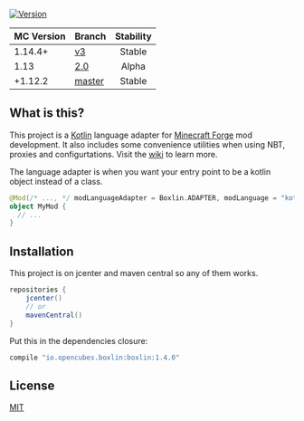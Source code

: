 [ ![Version](https://api.bintray.com/packages/ocpu/minecraft/Boxlin/images/download.svg) ](https://bintray.com/ocpu/minecraft/Boxlin/_latestVersion)

| MC Version | Branch        | Stability |
| ---------- | ------------- | :-------: |
| 1.14.4+    | [v3][v3b]     |  Stable   |
| 1.13       | [2.0][v2b]    |   Alpha   |
| +1.12.2    | [master][v1b] |  Stable   |

## What is this?
This project is a [Kotlin](https://kotlinlang.org/) language adapter for [Minecraft Forge](http://www.minecraftforge.net/forum/) mod development.
It also includes some convenience utilities when using NBT, proxies and configurtations. Visit the [wiki](https://github.com/ocpu/Boxlin/wiki) to learn more.

The language adapter is when you want your entry point to be a kotlin object instead of a class.
```kotlin
@Mod(/* ..., */ modLanguageAdapter = Boxlin.ADAPTER, modLanguage = "kotlin")
object MyMod {
  // ...
}
```

## Installation
This project is on jcenter and maven central so any of them works.
```groovy
repositories {
    jcenter()
    // or
    mavenCentral()
}
```
Put this in the dependencies closure:
```groovy
compile "io.opencubes.boxlin:boxlin:1.4.0"
```

## License
[MIT](https://github.com/ocpu/Boxlin/blob/master/license.txt)

[v1b]: https://github.com/ocpu/Boxlin/tree/master
[v2b]: https://github.com/ocpu/Boxlin/tree/2.0
[v3b]: https://github.com/ocpu/Boxlin/tree/v3
